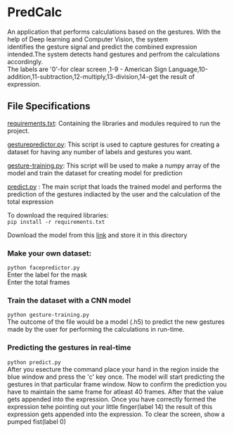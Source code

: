 # PredCalc
An application that performs calculations based on the gestures. With the help of Deep learning and Computer Vision, the system <br />
identifies the gesture signal and predict the combined expression intended.The system detects hand gestures and perfrom the calculations accordingly.<br />
 The labels are  '0'-for clear screen ,1-9 - American Sign Language,10-addition,11-subtraction,12-multiply,13-division,14-get the result of expression.


## File Specifications
[requirements.txt](https://github.com/anand498/PredCalc/blob/master/requirements.txt):
Containing the libraries and modules required to run the project.

[gesturepredictor.py](https://github.com/anand498/PredCalc/blob/master/gesturepredictor.py):
This script is used to capture gestures for creating a dataset for having any number of labels and gestures you want.

[gesture-training.py](https://github.com/anand498/PredCalc/blob/master/gesture-training.py):
This script will be used to make a numpy array of the model and train the dataset for creating model for prediction

[predict.py](https://github.com/anand498/PredCalc/blob/master/predict.py) :
The main script that loads the trained model and performs the prediction of the gestures indiacted by the user and the calculation of the total expression

To download the required libraries: <br />
`pip install -r requirements.txt `

Download the model from this [link](https://drive.google.com/file/d/1EdlSt_bHTxw1wW68AoLlZtvF3rvN3Bjl/view?usp=sharing) and store it in this directory

### Make your own dataset:
`python facepredictor.py` <br />
 Enter the label for the mask <br />
 Enter the total frames

### Train the dataset with a CNN model
`python gesture-training.py` <br/>
The outcome of the file would be a model (.h5) to predict the new gestures made by the user for performing the calculations in run-time.

### Predicting the gestures in real-time
`python predict.py` <br />
After you esecture the command place your hand in the region inside the blue window and press the 'c' key once. The model will start predicting the gestures in that particular frame window. Now to confirm the prediction you have to maintain the same frame for atleast 40 frames. After that the value gets appended into the expression. Once you have correctly formed the expression tehe pointing out your little finger(label 14) the result of this expression gets appended into the expression. To clear the screen, show a pumped fist(label 0)




